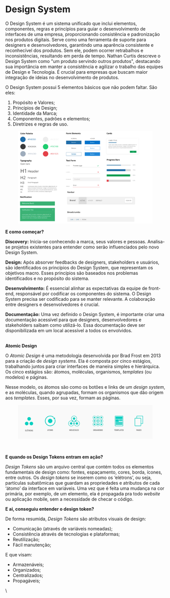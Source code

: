 # Design System

O Design System é um sistema unificado que inclui elementos, componentes, regras e princípios para guiar o desenvolvimento de interfaces de uma empresa, proporcionando consistência e padronização nos produtos digitais. Serve como uma ferramenta de suporte para designers e desenvolvedores, garantindo uma aparência consistente e reconhecível dos produtos. Sem ele, podem ocorrer retrabalhos e inconsistências, resultando em perda de tempo. Nathan Curtis descreve o Design System como "um produto servindo outros produtos", destacando sua importância em manter a consistência e agilizar o trabalho das equipes de Design e Tecnologia. É crucial para empresas que buscam maior integração de ideias no desenvolvimento de produtos.

O Design System possui 5 elementos básicos que não podem faltar. São eles:

1. Propósito e Valores;
2. Princípios de Design;
3. Identidade da Marca;
4. Componentes, padrões e elementos;
5. Diretrizes e regras de uso.



<figure><img src=".gitbook/assets/image.png" alt=""><figcaption></figcaption></figure>





**E como começar?**

**Discovery:** Inicia-se conhecendo a marca, seus valores e pessoas. Analisa-se projetos existentes para entender como serão influenciados pelo novo Design System.

**Design:** Após absorver feedbacks de designers, stakeholders e usuários, são identificados os princípios do Design System, que representam os objetivos macro. Esses princípios são baseados nos problemas identificados e no propósito do sistema.

**Desenvolvimento:** É essencial alinhar as expectativas da equipe de front-end, responsável por codificar os componentes do sistema. O Design System precisa ser codificado para se manter relevante. A colaboração entre designers e desenvolvedores é crucial.

**Documentação:** Uma vez definido o Design System, é importante criar uma documentação acessível para que designers, desenvolvedores e stakeholders saibam como utilizá-lo. Essa documentação deve ser disponibilizada em um local acessível a todos os envolvidos.

\
**Atomic Design**

O _Atomic Design_ é uma metodologia desenvolvida por Brad Frost em 2013 para a criação de _design systems_. Ela é composta por cinco estágios, trabalhando juntos para criar interfaces de maneira simples e hierárquica. Os cinco estágios são: átomos, moléculas, organismos, _templates_ (ou modelos) e páginas.

Nesse modelo, os átomos são como os botões e links de um _design system_, e as moléculas, quando agrupadas, formam os organismos que dão origem aos _templates_. Esses, por sua vez, formam as páginas.

<figure><img src=".gitbook/assets/image (30).png" alt=""><figcaption></figcaption></figure>

<figure><img src="broken-reference" alt=""><figcaption></figcaption></figure>

**E quando os Design Tokens entram em ação?**

_Design Tokens_ são um arquivo central que contém todos os elementos fundamentais de design como: fontes, espaçamento, cores, borda, ícones, entre outros. Os _design tokens_ se inserem como os ‘elétrons’, ou seja, partículas subatômicas que guardam as propriedades e atributos de cada ‘átomo’ da interface em variáveis. Uma vez que é feita uma mudança na cor primária, por exemplo, de um elemento, ela é propagada pra todo _website_ ou aplicação mobile, sem a necessidade de checar o código.



**E ai, conseguiu entender o design token?**

De forma resumida, _Design Tokens_ são atributos visuais de design:

* Comunicação (através de variáveis nomeadas);
* Consistência através de tecnologias e plataformas;
* Reutilização;
* Fácil manutenção;

E que visam:

* Armazenáveis;
* Organizados;
* Centralizados;
* Propagáveis;





\
